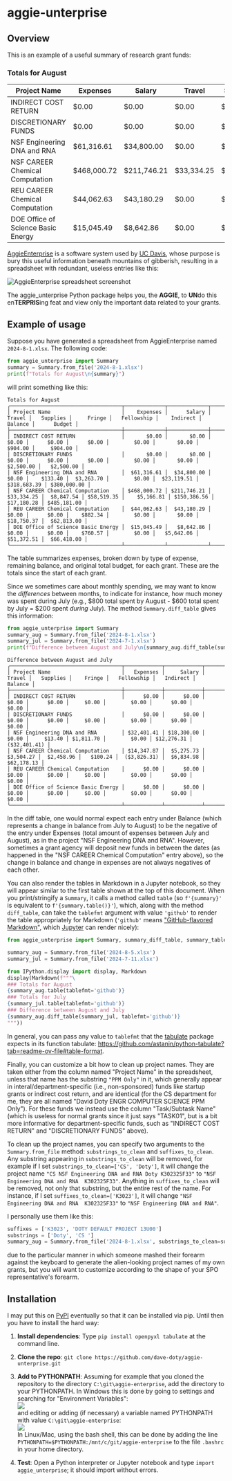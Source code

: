 # aggie-unterprise

## Overview
This is an example of a useful summary of research grant funds:

### Totals for August
| Project Name                       |     Expenses |       Salary |      Travel |   Supplies |      Fringe |   Fellowship |     Indirect |      Balance |       Budget |
|------------------------------------|--------------|--------------|-------------|------------|-------------|--------------|--------------|--------------|--------------|
| INDIRECT COST RETURN               |       \$0.00 |       \$0.00 |      \$0.00 |     \$0.00 |      \$0.00 |       \$0.00 |       \$0.00 |     \$904.00 |     \$904.00 |
| DISCRETIONARY FUNDS                |       \$0.00 |       \$0.00 |      \$0.00 |     \$0.00 |      \$0.00 |       \$0.00 |       \$0.00 |   \$2,500.00 |   \$2,500.00 |
| NSF Engineering DNA and RNA        |  \$61,316.61 |  \$34,800.00 |      \$0.00 |   \$133.40 |  \$3,263.70 |       \$0.00 |  \$23,119.51 | \$318,683.39 | \$380,000.00 |
| NSF CAREER Chemical Computation    | \$468,000.72 | \$211,746.21 | \$33,334.25 | \$8,847.54 | \$58,519.35 |   \$5,166.81 | \$150,386.56 |  \$17,180.28 | \$485,181.00 |
| REU CAREER Chemical Computation    |  \$44,062.63 |  \$43,180.29 |      \$0.00 |     \$0.00 |    \$882.34 |       \$0.00 |       \$0.00 |  \$18,750.37 |  \$62,813.00 |
| DOE Office of Science Basic Energy |  \$15,045.49 |   \$8,642.86 |      \$0.00 |     \$0.00 |    \$760.57 |       \$0.00 |   \$5,642.06 |  \$51,372.51 |  \$66,418.00 |

[AggieEnterprise](https://aggieenterprise.ucdavis.edu/) is a software system used by [UC Davis](https://www.ucdavis.edu/), whose purpose is bury this useful information beneath mountains of gibberish, resulting in a spreadsheet with redundant, useless entries like this:

![AggieEnterprise spreadsheet screenshot](images/spreadsheet.png)

The aggie_unterprise Python package helps you, the **AGGIE**, to **UN**do this en**TERPRIS**ing feat and view only the important data related to your grants.


## Example of usage
Suppose you have generated a spreadsheet from AggieEnterprise named `2024-8-1.xlsx`. The following code:

```python
from aggie_unterprise import Summary
summary = Summary.from_file('2024-8-1.xlsx')
print(f"Totals for August\n{summary}")
```

will print something like this:

```
Totals for August
╭────────────────────────────────────┬─────────────┬─────────────┬────────────┬────────────┬────────────┬──────────────┬─────────────┬─────────────┬─────────────╮
│ Project Name                       │    Expenses │      Salary │     Travel │   Supplies │     Fringe │   Fellowship │    Indirect │     Balance │      Budget │
├────────────────────────────────────┼─────────────┼─────────────┼────────────┼────────────┼────────────┼──────────────┼─────────────┼─────────────┼─────────────┤
│ INDIRECT COST RETURN               │       $0.00 │       $0.00 │      $0.00 │      $0.00 │      $0.00 │        $0.00 │       $0.00 │     $904.00 │     $904.00 │
│ DISCRETIONARY FUNDS                │       $0.00 │       $0.00 │      $0.00 │      $0.00 │      $0.00 │        $0.00 │       $0.00 │   $2,500.00 │   $2,500.00 │
│ NSF Engineering DNA and RNA        │  $61,316.61 │  $34,800.00 │      $0.00 │    $133.40 │  $3,263.70 │        $0.00 │  $23,119.51 │ $318,683.39 │ $380,000.00 │
│ NSF CAREER Chemical Computation    │ $468,000.72 │ $211,746.21 │ $33,334.25 │  $8,847.54 │ $58,519.35 │    $5,166.81 │ $150,386.56 │  $17,180.28 │ $485,181.00 │
│ REU CAREER Chemical Computation    │  $44,062.63 │  $43,180.29 │      $0.00 │      $0.00 │    $882.34 │        $0.00 │       $0.00 │  $18,750.37 │  $62,813.00 │
│ DOE Office of Science Basic Energy │  $15,045.49 │   $8,642.86 │      $0.00 │      $0.00 │    $760.57 │        $0.00 │   $5,642.06 │  $51,372.51 │  $66,418.00 │
╰────────────────────────────────────┴─────────────┴─────────────┴────────────┴────────────┴────────────┴──────────────┴─────────────┴─────────────┴─────────────╯
```

The table summarizes expenses, broken down by type of expense, remaining balance, and original total budget, for each grant. These are the totals since the start of each grant. 

Since we sometimes care about monthly spending, we may want to know the *differences* between months, to indicate for instance, how much money was spent during July (e.g., $800 total spent by August - $600 total spent by July = $200 spent *during* July). The method `Summary.diff_table` gives this information:

```python
from aggie_unterprise import Summary
summary_aug = Summary.from_file('2024-8-1.xlsx')
summary_jul = Summary.from_file('2024-7-1.xlsx')
print(f"Difference between August and July\n{summary_aug.diff_table(summary_jul)}")
```

```
Difference between August and July
╭────────────────────────────────────┬────────────┬────────────┬───────────┬────────────┬───────────┬──────────────┬────────────┬──────────────╮
│ Project Name                       │   Expenses │     Salary │    Travel │   Supplies │    Fringe │   Fellowship │   Indirect │      Balance │
├────────────────────────────────────┼────────────┼────────────┼───────────┼────────────┼───────────┼──────────────┼────────────┼──────────────┤
│ INDIRECT COST RETURN               │      $0.00 │      $0.00 │     $0.00 │      $0.00 │     $0.00 │        $0.00 │      $0.00 │        $0.00 │
│ DISCRETIONARY FUNDS                │      $0.00 │      $0.00 │     $0.00 │      $0.00 │     $0.00 │        $0.00 │      $0.00 │        $0.00 │
│ NSF Engineering DNA and RNA        │ $32,401.41 │ $18,300.00 │     $0.00 │     $13.40 │ $1,811.70 │        $0.00 │ $12,276.31 │ ($32,401.41) │
│ NSF CAREER Chemical Computation    │ $14,347.87 │  $5,275.73 │ $3,504.27 │  $2,458.96 │   $100.24 │  ($3,826.31) │  $6,834.98 │   $62,178.13 │
│ REU CAREER Chemical Computation    │      $0.00 │      $0.00 │     $0.00 │      $0.00 │     $0.00 │        $0.00 │      $0.00 │        $0.00 │
│ DOE Office of Science Basic Energy │      $0.00 │      $0.00 │     $0.00 │      $0.00 │     $0.00 │        $0.00 │      $0.00 │        $0.00 │
╰────────────────────────────────────┴────────────┴────────────┴───────────┴────────────┴───────────┴──────────────┴────────────┴──────────────╯
```

In the diff table, one would normal expect each entry under Balance (which represents a change in balance from July to August) to be the negative of the entry under Expenses (total amount of expenses between July and August), as in the project "NSF Engineering DNA and RNA". However, sometimes a grant agency will deposit new funds in between the dates (as happened in the "NSF CAREER Chemical Computation" entry above), so the change in balance and change in expenses are not always negatives of each other.

You can also render the tables in Markdown in a Jupyter notebook, so they will appear similar to the first table shown at the top of this document. When you print/stringify a `Summary`, it calls a method called `table` (so `f'{summary}'` is equivalent to `f'{summary.table()}'`), which, along with the method `diff_table`, can take the `tablefmt` argument with value `'github'` to render the table appropriately for Markdown (`'github'` means ["GitHub-flavored Markdown"](https://github.github.com/gfm/), which [Jupyter](https://jupyter.org/) can render nicely):

```python
from aggie_unterprise import Summary, summary_diff_table, summary_table

summary_aug = Summary.from_file('2024-8-5.xlsx')
summary_jul = Summary.from_file('2024-7-11.xlsx')

from IPython.display import display, Markdown
display(Markdown(f"""\
### Totals for August
{summary_aug.table(tablefmt='github')}
### Totals for July
{summary_jul.table(tablefmt='github')}
### Difference between August and July
{summary_aug.diff_table(summary_jul, tablefmt='github')}
"""))
```

In general, you can pass any value to `tablefmt` that the [tabulate](https://pypi.org/project/tabulate/) package expects in its function tabulate: https://github.com/astanin/python-tabulate?tab=readme-ov-file#table-format.

Finally, you can customize a bit how to clean up project names. They are taken either from the column named "Project Name" in the spreadsheet, unless that name has the substring `"PPM Only"` in it, which generally appear in interal/department-specific (i.e., non-sponsored) funds like startup grants or indirect cost return, and are identical (for the CS department for me, they are all named "David Doty ENGR COMPUTER SCIENCE PPM Only"). For these funds we instead use the column "Task/Subtask Name" (which is useless for normal grants since it just says "TASK01", but is a bit more informative for department-specific funds, such as "INDIRECT COST RETURN" and "DISCRETIONARY FUNDS" above).

To clean up the project names, you can specify two arguments to the `Summary.from_file` method: `substrings_to_clean` and `suffixes_to_clean`. Any substring appearing in `substrings_to_clean` will be removed, for example if I set `substrings_to_clean=['CS', 'Doty']`, it will change the project name `"CS NSF Engineering DNA and RNA Doty K302325F33"` to `"NSF Engineering DNA and RNA  K302325F33"`. Anything in `suffixes_to_clean` will be removed, not only that substring, but the entire rest of the name. For instance, if I set `suffixes_to_clean=['K3023']`, it will change `"NSF Engineering DNA and RNA  K302325F33"` to `"NSF Engineering DNA and RNA"`.

I personally use them like this:
```python
suffixes = ['K3023', 'DOTY DEFAULT PROJECT 13U00']
substrings = ['Doty', 'CS ']
summary_aug = Summary.from_file('2024-8-1.xlsx', substrings_to_clean=substrings, suffixes_to_clean=suffixes)
```
due to the particular manner in which someone mashed their forearm against the keyboard to generate the alien-looking project names of my own grants, but you will want to customize according to the shape of your SPO representative's forearm.

## Installation
I may put this on [PyPI](https://pypi.org/) eventually so that it can be installed via pip. Until then you have to install the hard way:

1. **Install dependencies**: Type `pip install openpyxl tabulate` at the command line.

2. **Clone the repo**: `git clone https://github.com/dave-doty/aggie-unterprise.git`

3. **Add to PYTHONPATH**: Assuming for example that you cloned the repository to the directory `C:\git\aggie-enterprise`, add the directory to your PYTHONPATH. In Windows this is done by going to settings and searching for "Environment Variables":\
![](images/env-var-search.png)\
and editing or adding (if necessary) a variable named PYTHONPATH with value `C:\git\aggie-enterprise`:\
![](images/env-var-set.png)\
In Linux/Mac, using the bash shell, this can be done by adding the line `PYTHONPATH=$PYTHONPATH:/mnt/c/git/aggie-enterprise` to the file `.bashrc` in your home directory.

4. **Test**: Open a Python interpreter or Jupyter notebook and type `import aggie_unterprise`; it should import without errors.